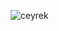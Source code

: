 ![ceyrek](https://user-images.githubusercontent.com/66000826/203187148-86121b60-4058-47e1-9db8-d0f497e4e24a.PNG)
